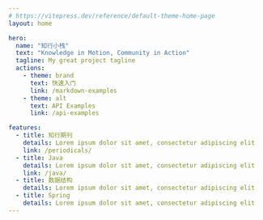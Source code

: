 ```yaml
---
# https://vitepress.dev/reference/default-theme-home-page
layout: home

hero:
  name: "知行小栈"
  text: "Knowledge in Motion, Community in Action"
  tagline: My great project tagline
  actions:
    - theme: brand
      text: 快速入门
      link: /markdown-examples
    - theme: alt
      text: API Examples
      link: /api-examples

features:
  - title: 知行期刊
    details: Lorem ipsum dolor sit amet, consectetur adipiscing elit
    link: /periodicals/
  - title: Java
    details: Lorem ipsum dolor sit amet, consectetur adipiscing elit
    link: /java/
  - title: 数据结构
    details: Lorem ipsum dolor sit amet, consectetur adipiscing elit
  - title: Spring
    details: Lorem ipsum dolor sit amet, consectetur adipiscing elit
---
```


